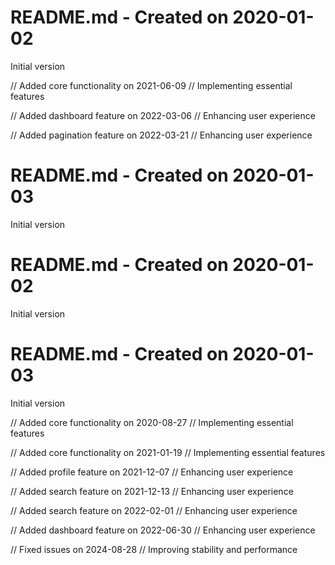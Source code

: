 # README.md - Created on 2020-01-02

Initial version

// Added core functionality on 2021-06-09
// Implementing essential features

// Added dashboard feature on 2022-03-06
// Enhancing user experience

// Added pagination feature on 2022-03-21
// Enhancing user experience
# README.md - Created on 2020-01-03

Initial version
# README.md - Created on 2020-01-02

Initial version
# README.md - Created on 2020-01-03

Initial version

// Added core functionality on 2020-08-27
// Implementing essential features

// Added core functionality on 2021-01-19
// Implementing essential features

// Added profile feature on 2021-12-07
// Enhancing user experience

// Added search feature on 2021-12-13
// Enhancing user experience

// Added search feature on 2022-02-01
// Enhancing user experience

// Added dashboard feature on 2022-06-30
// Enhancing user experience

// Fixed issues on 2024-08-28
// Improving stability and performance
